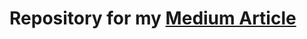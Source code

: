 # Repository for my [Medium Article](https://medium.com/@vincent.va44/spring-cloud-config-with-hashicorp-vault-a18460c989f4)
